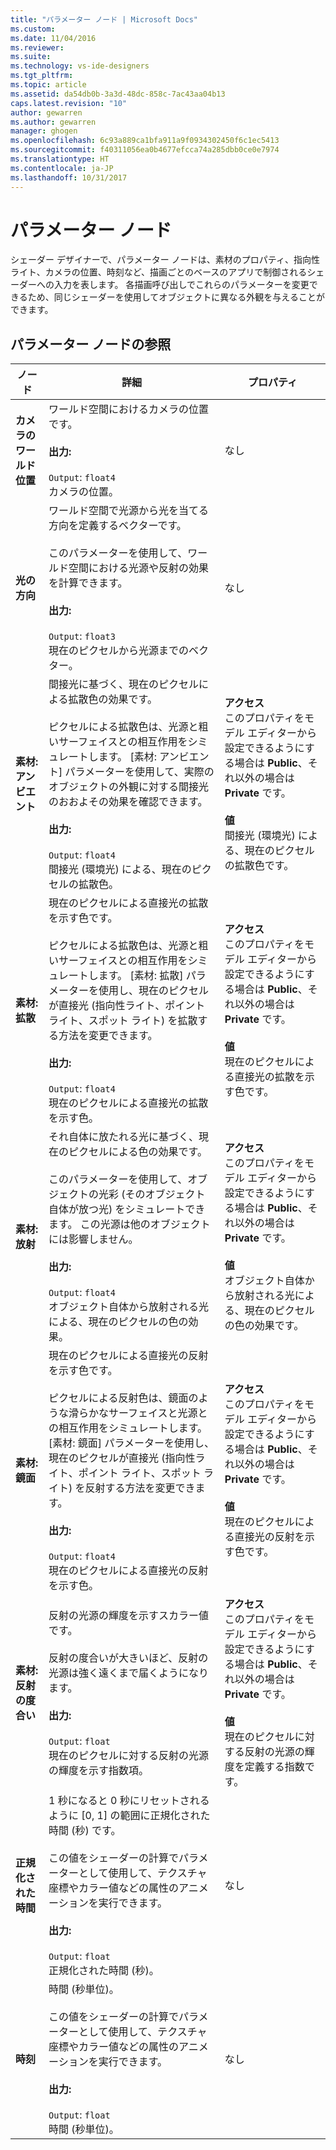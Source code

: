```yaml
---
title: "パラメーター ノード | Microsoft Docs"
ms.custom: 
ms.date: 11/04/2016
ms.reviewer: 
ms.suite: 
ms.technology: vs-ide-designers
ms.tgt_pltfrm: 
ms.topic: article
ms.assetid: da54db0b-3a3d-48dc-858c-7ac43aa04b13
caps.latest.revision: "10"
author: gewarren
ms.author: gewarren
manager: ghogen
ms.openlocfilehash: 6c93a889ca1bfa911a9f0934302450f6c1ec5413
ms.sourcegitcommit: f40311056ea0b4677efcca74a285dbb0ce0e7974
ms.translationtype: HT
ms.contentlocale: ja-JP
ms.lasthandoff: 10/31/2017
---
```

# <a name="parameter-nodes"></a>パラメーター ノード
シェーダー デザイナーで、パラメーター ノードは、素材のプロパティ、指向性ライト、カメラの位置、時刻など、描画ごとのベースのアプリで制御されるシェーダーへの入力を表します。 各描画呼び出しでこれらのパラメーターを変更できるため、同じシェーダーを使用してオブジェクトに異なる外観を与えることができます。  
  
## <a name="parameter-node-reference"></a>パラメーター ノードの参照  
  
|ノード|詳細|プロパティ|  
|----------|-------------|----------------|  
|**カメラのワールド位置**|ワールド空間におけるカメラの位置です。<br /><br /> **出力:**<br /><br /> `Output`: `float4`<br /> カメラの位置。|なし|  
|**光の方向**|ワールド空間で光源から光を当てる方向を定義するベクターです。<br /><br /> このパラメーターを使用して、ワールド空間における光源や反射の効果を計算できます。<br /><br /> **出力:**<br /><br /> `Output`: `float3`<br /> 現在のピクセルから光源までのベクター。|なし|  
|**素材: アンビエント**|間接光に基づく、現在のピクセルによる拡散色の効果です。<br /><br /> ピクセルによる拡散色は、光源と粗いサーフェイスとの相互作用をシミュレートします。 [素材: アンビエント] パラメーターを使用して、実際のオブジェクトの外観に対する間接光のおおよその効果を確認できます。<br /><br /> **出力:**<br /><br /> `Output`: `float4`<br /> 間接光 (環境光) による、現在のピクセルの拡散色。|**アクセス**<br /> このプロパティをモデル エディターから設定できるようにする場合は **Public**、それ以外の場合は **Private** です。<br /><br /> **値**<br /> 間接光 (環境光) による、現在のピクセルの拡散色です。|  
|**素材: 拡散**|現在のピクセルによる直接光の拡散を示す色です。<br /><br /> ピクセルによる拡散色は、光源と粗いサーフェイスとの相互作用をシミュレートします。 [素材: 拡散] パラメーターを使用し、現在のピクセルが直接光 (指向性ライト、ポイント ライト、スポット ライト) を拡散する方法を変更できます。<br /><br /> **出力:**<br /><br /> `Output`: `float4`<br /> 現在のピクセルによる直接光の拡散を示す色。|**アクセス**<br /> このプロパティをモデル エディターから設定できるようにする場合は **Public**、それ以外の場合は **Private** です。<br /><br /> **値**<br /> 現在のピクセルによる直接光の拡散を示す色です。|  
|**素材: 放射**|それ自体に放たれる光に基づく、現在のピクセルによる色の効果です。<br /><br /> このパラメーターを使用して、オブジェクトの光彩 (そのオブジェクト自体が放つ光) をシミュレートできます。 この光源は他のオブジェクトには影響しません。<br /><br /> **出力:**<br /><br /> `Output`: `float4`<br /> オブジェクト自体から放射される光による、現在のピクセルの色の効果。|**アクセス**<br /> このプロパティをモデル エディターから設定できるようにする場合は **Public**、それ以外の場合は **Private** です。<br /><br /> **値**<br /> オブジェクト自体から放射される光による、現在のピクセルの色の効果です。|  
|**素材: 鏡面**|現在のピクセルによる直接光の反射を示す色です。<br /><br /> ピクセルによる反射色は、鏡面のような滑らかなサーフェイスと光源との相互作用をシミュレートします。 [素材: 鏡面] パラメーターを使用し、現在のピクセルが直接光 (指向性ライト、ポイント ライト、スポット ライト) を反射する方法を変更できます。<br /><br /> **出力:**<br /><br /> `Output`: `float4`<br /> 現在のピクセルによる直接光の反射を示す色。|**アクセス**<br /> このプロパティをモデル エディターから設定できるようにする場合は **Public**、それ以外の場合は **Private** です。<br /><br /> **値**<br /> 現在のピクセルによる直接光の反射を示す色です。|  
|**素材: 反射の度合い**|反射の光源の輝度を示すスカラー値です。<br /><br /> 反射の度合いが大きいほど、反射の光源は強く遠くまで届くようになります。<br /><br /> **出力:**<br /><br /> `Output`: `float`<br /> 現在のピクセルに対する反射の光源の輝度を示す指数項。|**アクセス**<br /> このプロパティをモデル エディターから設定できるようにする場合は **Public**、それ以外の場合は **Private** です。<br /><br /> **値**<br /> 現在のピクセルに対する反射の光源の輝度を定義する指数です。|  
|**正規化された時間**|1 秒になると 0 秒にリセットされるように [0, 1] の範囲に正規化された時間 (秒) です。<br /><br /> この値をシェーダーの計算でパラメーターとして使用して、テクスチャ座標やカラー値などの属性のアニメーションを実行できます。<br /><br /> **出力:**<br /><br /> `Output`: `float`<br /> 正規化された時間 (秒)。|なし|  
|**時刻**|時間 (秒単位)。<br /><br /> この値をシェーダーの計算でパラメーターとして使用して、テクスチャ座標やカラー値などの属性のアニメーションを実行できます。<br /><br /> **出力:**<br /><br /> `Output`: `float`<br /> 時間 (秒単位)。|なし|